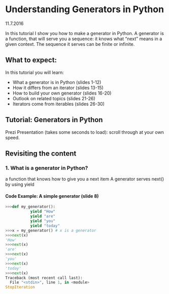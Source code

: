 # Understanding Generators in Python
11.7.2016

In this tutorial I show you how to make a generator in Python. A generator is a function, that will serve you a sequence: it knows what “next” means in a given context. The sequence it serves can be finite or infinite.

## What to expect:
In this tutorial you will learn:

- What a generator is in Python (slides 1-12)
- How it differs from an iterator (slides 13-15)
- How to build your own generator (slides 16-20)
- Outlook on related topics (slides 21-26)
- Iterators come from iterables (slides 26-30)

## Tutorial: Generators in Python
Prezi Presentation (takes some seconds to load): scroll through at your own speed.

## Revisiting the content
### 1. What is a generator in Python?
a function that knows how to give you a next item
A generator serves next() by using yield
#### Code Example: A simple generator (slide 8)
```python
>>>def my_generator():
           yield "How"
           yield "are"
           yield "you"
           yield "today"  
>>>x = my_generator() # x is a generator
>>>next(x)
'How' 
>>>next(x)
'are'
>>>next(x)
'you'
>>>next(x)
'today'
>>>next(x)
Traceback (most recent call last):
  File "<stdin>", line 1, in <module>
StopIteration
```
